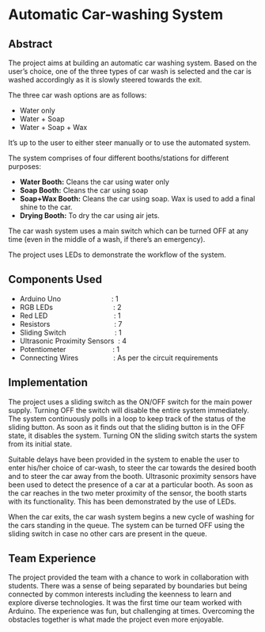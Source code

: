 # Automatic Car-washing System
## Abstract

The project aims at building an automatic car washing system. Based on the user’s choice, one of the three types of car wash is selected and the car is washed accordingly as it is slowly steered towards the exit.

The three car wash options are as follows:
* Water only
* Water + Soap
* Water + Soap + Wax

It’s up to the user to either steer manually or to use the automated system.

The system comprises of four different booths/stations for different purposes:
* __Water Booth:__ Cleans the car using water only
* __Soap Booth:__ Cleans the car using soap
* __Soap+Wax Booth:__ Cleans the car using soap. Wax is used to add a final shine to the car.
* __Drying Booth:__ To dry the car using air jets.

The car wash system uses a main switch which can be turned OFF at any time (even in the middle of a wash, if there’s an emergency).

The project uses LEDs to demonstrate the workflow of the system.




## Components Used

* Arduino Uno &nbsp;&nbsp;&nbsp;&nbsp;&nbsp;&nbsp;&nbsp;&nbsp;&nbsp;&nbsp;&nbsp;&nbsp;&nbsp;&nbsp;&nbsp;&nbsp;&nbsp;&nbsp;&nbsp;&nbsp;&nbsp;&nbsp;&nbsp;&nbsp;&nbsp;: 1
* RGB LEDs &nbsp;&nbsp;&nbsp;&nbsp;&nbsp;&nbsp;&nbsp;&nbsp;&nbsp;&nbsp;&nbsp;&nbsp;&nbsp;&nbsp;&nbsp;&nbsp;&nbsp;&nbsp;&nbsp;&nbsp;&nbsp;&nbsp;&nbsp;&nbsp;&nbsp;&nbsp;&nbsp;&nbsp;&nbsp;&nbsp;: 2
* Red LED &nbsp;&nbsp;&nbsp;&nbsp;&nbsp;&nbsp;&nbsp;&nbsp;&nbsp;&nbsp;&nbsp;&nbsp;&nbsp;&nbsp;&nbsp;&nbsp;&nbsp;&nbsp;&nbsp;&nbsp;&nbsp;&nbsp;&nbsp;&nbsp;&nbsp;&nbsp;&nbsp;&nbsp;&nbsp;&nbsp;&nbsp;&nbsp;&nbsp;: 1
* Resistors	&nbsp;&nbsp;&nbsp;&nbsp;&nbsp;&nbsp;&nbsp;&nbsp;&nbsp;&nbsp;&nbsp;&nbsp;&nbsp;&nbsp;&nbsp;&nbsp;&nbsp;&nbsp;&nbsp;&nbsp;&nbsp;&nbsp;&nbsp;&nbsp;&nbsp;&nbsp;&nbsp;&nbsp;&nbsp;&nbsp;&nbsp;&nbsp;: 7
* Sliding Switch &nbsp;&nbsp;&nbsp;&nbsp;&nbsp;&nbsp;&nbsp;&nbsp;&nbsp;&nbsp;&nbsp;&nbsp;&nbsp;&nbsp;&nbsp;&nbsp;&nbsp;&nbsp;&nbsp;&nbsp;&nbsp;&nbsp;&nbsp;&nbsp;: 1
* Ultrasonic Proximity Sensors &nbsp;: 4
* Potentiometer &nbsp;&nbsp;&nbsp;&nbsp;&nbsp;&nbsp;&nbsp;&nbsp;&nbsp;&nbsp;&nbsp;&nbsp;&nbsp;&nbsp;&nbsp;&nbsp;&nbsp;&nbsp;&nbsp;&nbsp;&nbsp;&nbsp;&nbsp;: 1
* Connecting Wires 
&nbsp;&nbsp;&nbsp;&nbsp;&nbsp;&nbsp;&nbsp;&nbsp;&nbsp;&nbsp;&nbsp;&nbsp;&nbsp;&nbsp;&nbsp;&nbsp;&nbsp;: As per the circuit requirements

## Implementation

The project uses a sliding switch as the ON/OFF switch for the main power supply. Turning OFF the switch will disable the entire system immediately. The system continuously polls in a loop to keep track of the status of the sliding button. As soon as it finds out that the sliding button is in the OFF state, it disables the system. Turning ON the sliding switch starts the system from its initial state.

Suitable delays have been provided in the system to enable the user to enter his/her choice of car-wash, to steer the car towards the desired booth and to steer the car away from the booth. Ultrasonic proximity sensors have been used to detect the presence of a car at a particular booth. As soon as the car reaches in the two meter proximity of the sensor, the booth starts with its functionality. This has been demonstrated by the use of LEDs.

When the car exits, the car wash system begins a new cycle of washing for the cars standing in the queue. The system can be turned OFF using the sliding switch in case no other cars are present in the queue.


## Team Experience

The project provided the team with a chance to work in collaboration with
students. There was a sense of being separated by boundaries but being connected by common interests including the keenness to learn and explore diverse technologies. It was the first time our team worked with Arduino. The experience was fun, but challenging at times. Overcoming the obstacles together is what made the project even more enjoyable.
